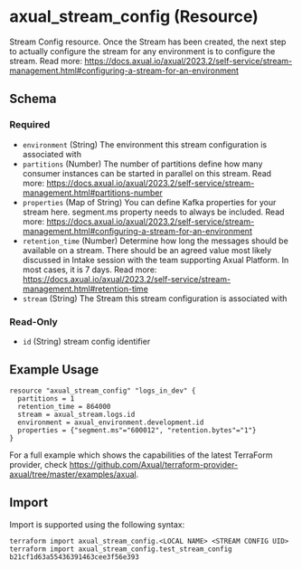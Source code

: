 # axual_stream_config (Resource)

Stream Config resource. Once the Stream has been created, the next step to actually configure the stream for any environment is to configure the stream. Read more: https://docs.axual.io/axual/2023.2/self-service/stream-management.html#configuring-a-stream-for-an-environment

<!-- schema generated by tfplugindocs -->
## Schema

### Required

- `environment` (String) The environment this stream configuration is associated with
- `partitions` (Number) The number of partitions define how many consumer instances can be started in parallel on this stream. Read more: https://docs.axual.io/axual/2023.2/self-service/stream-management.html#partitions-number
- `properties` (Map of String) You can define Kafka properties for your stream here. segment.ms property needs to always be included. Read more: https://docs.axual.io/axual/2023.2/self-service/stream-management.html#configuring-a-stream-for-an-environment
- `retention_time` (Number) Determine how long the messages should be available on a stream. There should be an agreed value most likely discussed in Intake session with the team supporting Axual Platform. In most cases, it is 7 days. Read more: https://docs.axual.io/axual/2023.2/self-service/stream-management.html#retention-time
- `stream` (String) The Stream this stream configuration is associated with

### Read-Only

- `id` (String) stream config identifier

## Example Usage

```hcl
resource "axual_stream_config" "logs_in_dev" {
  partitions = 1
  retention_time = 864000
  stream = axual_stream.logs.id
  environment = axual_environment.development.id
  properties = {"segment.ms"="600012", "retention.bytes"="1"}
}
```

For a full example which shows the capabilities of the latest TerraForm provider, check https://github.com/Axual/terraform-provider-axual/tree/master/examples/axual.

## Import

Import is supported using the following syntax:

```shell
terraform import axual_stream_config.<LOCAL NAME> <STREAM CONFIG UID>
terraform import axual_stream_config.test_stream_config b21cf1d63a55436391463cee3f56e393
```